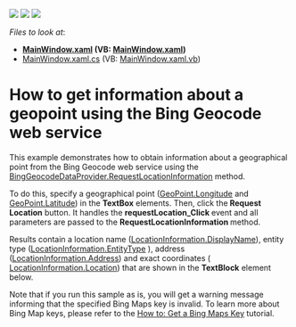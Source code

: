 <!-- default badges list -->
![](https://img.shields.io/endpoint?url=https://codecentral.devexpress.com/api/v1/VersionRange/128571505/21.1.5%2B)
[![](https://img.shields.io/badge/Open_in_DevExpress_Support_Center-FF7200?style=flat-square&logo=DevExpress&logoColor=white)](https://supportcenter.devexpress.com/ticket/details/E4258)
[![](https://img.shields.io/badge/📖_How_to_use_DevExpress_Examples-e9f6fc?style=flat-square)](https://docs.devexpress.com/GeneralInformation/403183)
<!-- default badges end -->
<!-- default file list -->
*Files to look at*:

* **[MainWindow.xaml](./CS/GetLocationInformation/MainWindow.xaml) (VB: [MainWindow.xaml](./VB/GetLocationInformation/MainWindow.xaml))**
* [MainWindow.xaml.cs](./CS/GetLocationInformation/MainWindow.xaml.cs) (VB: [MainWindow.xaml.vb](./VB/GetLocationInformation/MainWindow.xaml.vb))
<!-- default file list end -->
# How to get information about a geopoint using the Bing Geocode web service  


<p>This example  demonstrates how to obtain information about a geographical point from the Bing Geocode web service using the <a href="http://documentation.devexpress.com/#WPF/DevExpressXpfMapBingGeocodeDataProvider_RequestLocationInformationtopic"><u>BingGeocodeDataProvider.RequestLocationInformation</u></a> method.</p><p>To do this, specify a geographical point (<a href="http://documentation.devexpress.com/#WPF/DevExpressXpfMapGeoPoint_Longitudetopic"><u>GeoPoint.Longitude</u></a> and <a href="http://documentation.devexpress.com/#WPF/DevExpressXpfMapGeoPoint_Latitudetopic"><u>GeoPoint.Latitude</u></a>) in the <strong>TextBox</strong> elements. Then, click the<strong> Request Location</strong> button. It handles the <strong>requestLocation_Click </strong>event and all parameters are passed to the <strong>RequestLocationInformation </strong>method. </p><p>Results contain a location name (<a href="http://documentation.devexpress.com/#WPF/DevExpressXpfMapLocationInformation_DisplayNametopic"><u>LocationInformation.DisplayName</u></a>), entity type (<a href="http://documentation.devexpress.com/#WPF/DevExpressXpfMapLocationInformation_EntityTypetopic"><u>LocationInformation.EntityType</u></a> ), address (<a href="http://documentation.devexpress.com/#WPF/DevExpressXpfMapLocationInformation_Addresstopic"><u>LocationInformation.Address</u></a>) and exact coordinates ( <a href="http://documentation.devexpress.com/#WPF/DevExpressXpfMapLocationInformation_Locationtopic"><u>LocationInformation.Location</u></a>) that are shown in the <strong>TextBlock</strong> element below. </p><p>Note that if you run this sample as is, you will get a warning message informing that the specified Bing Maps key is invalid. To learn more about Bing Map keys, please refer to the <a href="http://documentation.devexpress.com/#WPF/CustomDocument10974"><u>How to: Get a Bing Maps Key</u></a> tutorial.</p><p><br />
</p><p><br />
</p>

<br/>


